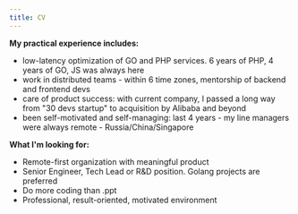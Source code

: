 ```yaml
---
title: CV
---
```


**My practical experience includes:** 

* low-latency optimization of GO and PHP services. 6 years of PHP, 4 years of GO, JS was always here
* work in distributed teams - within 6 time zones, mentorship of backend and frontend devs
* care of product success: with current company, I passed a long way from "30 devs startup" to acquisition by Alibaba and beyond
* been self-motivated and self-managing: last 4 years - my line managers were always remote - Russia/China/Singapore


**What I'm looking for:**

* Remote-first organization with meaningful product
* Senior Engineer, Tech Lead or R&D position. Golang projects are preferred 
* Do more coding than .ppt
* Professional, result-oriented, motivated environment



